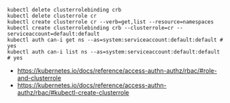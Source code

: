 ```
kubectl delete clusterrolebinding crb
kubectl delete clusterrole cr
kubectl create clusterrole cr --verb=get,list --resource=namespaces
kubectl create clusterrolebinding crb --clusterrole=cr --serviceaccount=default:default
kubectl auth can-i get ns --as=system:serviceaccount:default:default # yes
kubectl auth can-i list ns --as=system:serviceaccount:default:default # yes
```

- https://kubernetes.io/docs/reference/access-authn-authz/rbac/#role-and-clusterrole
- https://kubernetes.io/docs/reference/access-authn-authz/rbac/#kubectl-create-clusterrole
